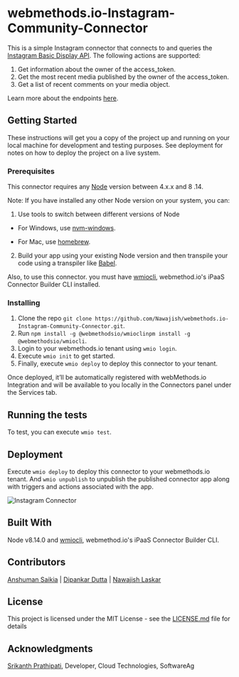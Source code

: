 # webmethods.io-Instagram-Community-Connector
This is a simple Instagram connector that connects to and queries the [Instagram Basic Display API](https://developers.facebook.com/docs/instagram-basic-display-api). The following actions are supported:
1. Get information about the owner of the access_token.
2. Get the most recent media published by the owner of the access_token.
3. Get a list of recent comments on your media object.


Learn more about the endpoints [here](https://www.instagram.com/developer/endpoints/).

## Getting Started

These instructions will get you a copy of the project up and running on your local machine for development and testing purposes. See deployment for notes on how to deploy the project on a live system.

### Prerequisites

This connector requires any [Node](https://nodejs.org/dist/) version between 4.x.x and 8 .14.

Note: If you have installed any other Node version on your system, you can:
1. Use tools to switch between different versions of Node

  - For Windows, use [nvm-windows](https://github.com/coreybutler/nvm-windows#installation--upgrades).
  
  - For Mac, use [homebrew](https://brew.sh/).
2. Build your app using your existing Node version and then transpile your code using a transpiler like [Babel](https://babeljs.io/).


Also, to use this connector. you must have [wmiocli](https://docs.webmethods.io/integration/developer_guide/connector_builder/#gsc.tab=0), webmethod.io's iPaaS Connector Builder CLI installed.

### Installing

1. Clone the repo `git clone https://github.com/Nawajish/webmethods.io-Instagram-Community-Connector.git`.
2. Run `npm install -g @webmethodsio/wmioclinpm install -g @webmethodsio/wmiocli`.
3. Login to your webmethods.io tenant using `wmio login`.
4. Execute `wmio init` to get started.
5. Finally, execute `wmio deploy` to deploy this connector to your tenant.

Once deployed, it’ll be automatically registered with webMethods.io Integration and will be available to you locally in the Connectors panel under the Services tab.



## Running the tests

To test, you can execute `wmio test`.

## Deployment

Execute `wmio deploy` to deploy this connector to your webmethods.io tenant. And `wmio unpublish` to unpublish the published connector app along with triggers and actions associated with the app.

![Instagram Connector](https://user-images.githubusercontent.com/16189220/74305408-d8b5be80-4d85-11ea-8095-60e0b08e8a92.png)

## Built With
Node v8.14.0 and [wmiocli](https://docs.webmethods.io/integration/developer_guide/connector_builder/#gsc.tab=0), webmethod.io's iPaaS Connector Builder CLI.

## Contributors

[Anshuman Saikia](https://github.com/anshu96788) |
[Dipankar Dutta](https://github.com/DipankarDDUT) |
[Nawajish Laskar](https://github.com/Nawajish)

## License

This project is licensed under the MIT License - see the [LICENSE.md](https://github.com/SoftwareAG/webmethods-microservicesruntime-samples/blob/master/LICENSE) file for details

## Acknowledgments

[Srikanth Prathipati](https://github.com/yuvanmytri), Developer, Cloud Technologies, SoftwareAg



